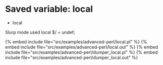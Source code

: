 # Saved variable: local

* local


Slurp mode used local $/ = undef;


{% embed include file="src/examples/advanced-perl/local.pl" %}
{% embed include file="src/examples/advanced-perl/local.out" %}
{% embed include file="src/examples/advanced-perl/dumper_local.pl" %}
{% embed include file="src/examples/advanced-perl/dumper_local.out" %}


